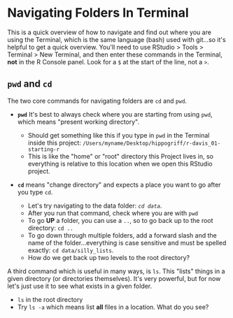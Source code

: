 # Navigating Folders In Terminal

This is a quick overview of how to navigate and find out where you are using the Terminal, which is the same language (bash) used with git...so it's helpful to get a quick overview. You'll need to use RStudio > Tools > Terminal > New Terminal, and then enter these commands in the Terminal, **not** in the R Console panel. Look for a `$` at the start of the line, not a `>`.

## `pwd` and `cd`

The two core commands for navigating folders are `cd` and `pwd`. 

 - **`pwd`** It's best to always check where you are starting from using `pwd`, which means "present working directory".
    - Should get something like this if you type in `pwd` in the Terminal inside this project: `/Users/myname/Desktop/hippogriff/r-davis_01-starting-r`
    - This is like the "home" or "root" directory this Project lives in, so everything is relative to this location when we open this RStudio project.
 
 - **`cd`** means "change directory" and expects a place you want to go after you type `cd`.
    - Let's try navigating to the data folder: *`cd data`*.
    - After you run that command, check where you are with `pwd`
    - To go **UP** a folder, you can use a `..`, so to go back up to the root directory: `cd ..`
    - To go down through multiple folders, add a forward slash and the name of the folder...everything is case sensitive and must be spelled exactly: `cd data/silly_lists`.
    - How do we get back up two levels to the root directory?
    
A third command which is useful in many ways, is `ls`. This "lists" things in a given directory (or directories themselves). It's very powerful, but for now let's just use it to see what exists in a given folder.
 - `ls` in the root directory
 - Try `ls -a` which means list **all** files in a location. What do you see?
